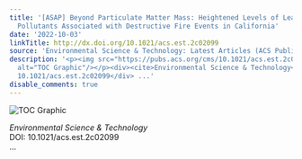 ```yaml
---
title: '[ASAP] Beyond Particulate Matter Mass: Heightened Levels of Lead and Other
  Pollutants Associated with Destructive Fire Events in California'
date: '2022-10-03'
linkTitle: http://dx.doi.org/10.1021/acs.est.2c02099
source: 'Environmental Science & Technology: Latest Articles (ACS Publications)'
description: '<p><img src="https://pubs.acs.org/cms/10.1021/acs.est.2c02099/asset/images/medium/es2c02099_0007.gif"
  alt="TOC Graphic"/></p><div><cite>Environmental Science & Technology</cite></div><div>DOI:
  10.1021/acs.est.2c02099</div> ...'
disable_comments: true
---
```

<p><img src="https://pubs.acs.org/cms/10.1021/acs.est.2c02099/asset/images/medium/es2c02099_0007.gif" alt="TOC Graphic"/></p><div><cite>Environmental Science & Technology</cite></div><div>DOI: 10.1021/acs.est.2c02099</div> ...